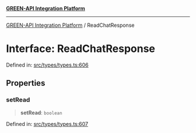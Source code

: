 [**GREEN-API Integration Platform**](../README.md)

***

[GREEN-API Integration Platform](../globals.md) / ReadChatResponse

# Interface: ReadChatResponse

Defined in: [src/types/types.ts:606](https://github.com/green-api/greenapi-integration/blob/63683bb8d19b76d9e4ce6bd0a8121d8d2cf428af/src/types/types.ts#L606)

## Properties

### setRead

> **setRead**: `boolean`

Defined in: [src/types/types.ts:607](https://github.com/green-api/greenapi-integration/blob/63683bb8d19b76d9e4ce6bd0a8121d8d2cf428af/src/types/types.ts#L607)

